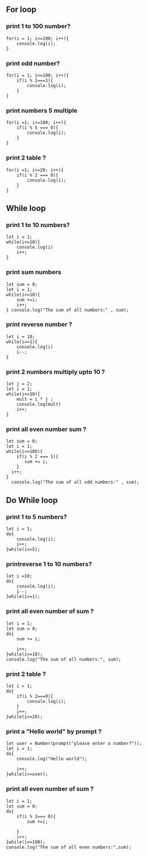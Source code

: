 ## For loop
### print 1 to 100 number?
```
for(i = 1; i<=100; i++){
    console.log(i);
}
```
### print odd number?
```
for(i = 1; i<=100; i++){
    if(i % 2===1){
        console.log(i);
    } 
}
```
### print numbers 5 multiple
```
for(i =1; i<=100; i++){
    if(i % 5 === 0){
        console.log(i);
    }
}
```
### print 2 table ?
```
for(i =1; i<=20; i++){
    if(i % 2 === 0){
        console.log(i);
    }
}
```


## While loop
### print 1 to 10 numbers?
```
let i = 1;
while(i<=10){
    console.log(i)
    i++;
}
```
### print sum numbers
```
let sum = 0;
let i = 1;
while(i<=10){
    sum +=i;
    i++;
} console.log("The sum of all numbers:" , sum);
```
### print reverse number ? 
```
let i = 10;
while(i>=1){
    console.log(i)
    i--;
}
```
### print 2 numbers multiply upto 10 ?
```
let j = 2;
let i = 1;
while(i<=10){
    mult = i * j ;
    console.log(mult)
    i++;
}
```
### print all even number sum ?
```
let sum = 0;
let i = 1;
while(i<=100){
    if(i % 2 === 1){
       sum += i;
    }
  i++;
}
  console.log("The sum of all odd numbers:" , sum);
```


## Do While loop

### print 1 to 5 numbers?
```
let i = 1;
do{
    console.log(i);
    i++;
}while(i<=5);
```
### printreverse 1 to 10 numbers?
```
let i =10;
do{
    console.log(i);
    i--;
}while(i>=1);
```
### print all even number of sum ?
```
let i = 1;
let sum = 0;
do{
    sum += i;

    i++;
}while(i<=10);
console.log("The sum of all numbers:", sum);
```
### print 2 table  ?
```
let i = 1;
do{
    if(i % 2===0){
        console.log(i);
    } 
    i++;
}while(i<=20);
```
### print a "Hello world" by prompt ?
```
let user = Number(prompt("please enter a number?"));
let i = 1;
do{
    console.log("Hello world");

    i++;
}while(i<=user);
```
### print all even number of sum ?
```
let i = 1;
let sum = 0;
do{
    if(i % 2=== 0){
        sum +=i;

    }
    i++;
}while(i<=100);
console.log("The sum of all even numbers:",sum);
```
